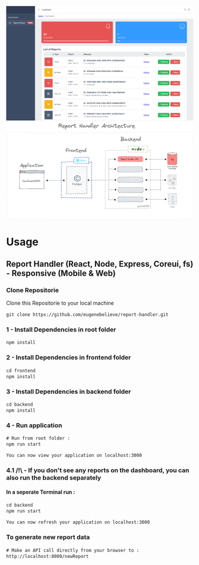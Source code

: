 <img src="frontend/public/images/dashboard.png" alt="dashboard">

<img src="frontend/public/images/report_handler_archi.png" alt="Report Handler Architecture">

# Usage

## Report Handler (React, Node, Express, Coreui, fs) - Responsive (Mobile & Web)

### Clone Repositorie

Clone this Repositorie to your local machine

```
git clone https://github.com/eugenebelieve/report-handler.git
```
### 1 - Install Dependencies in root folder

```
npm install
```

### 2 - Install Dependencies in frontend folder

```
cd frontend
npm install
```

### 3 - Install Dependencies in backend folder

```
cd backend
npm install
```

### 4 - Run application

```
# Run from root folder :
npm run start
```

```
You can now view your application on localhost:3000
```

### 4.1 /!\ - If you don't see any reports on the dashboard, you can also run the backend separately 
#### In a seperate Terminal run :
```
cd backend
npm run start
```

```
You can now refresh your application on localhost:3000
```

### To generate new report data

```
# Make an API call directly from your browser to :
http://localhost:8000/newReport
```
